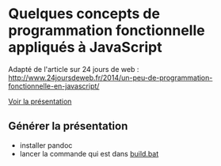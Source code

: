 Quelques concepts de programmation fonctionnelle appliqués à JavaScript
=======================================================================

Adapté de l'article sur 24 jours de web : http://www.24joursdeweb.fr/2014/un-peu-de-programmation-fonctionnelle-en-javascript/

[Voir la présentation](https://dsferruzza.github.io/talk-programmation-fonctionnelle-en-js/)

## Générer la présentation

- installer pandoc
- lancer la commande qui est dans [build.bat](build.bat)
